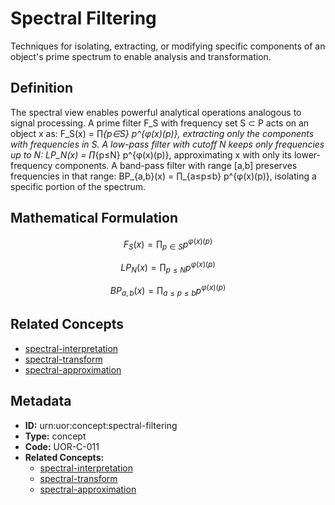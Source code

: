# Spectral Filtering

Techniques for isolating, extracting, or modifying specific components of an object's prime spectrum to enable analysis and transformation.

## Definition

The spectral view enables powerful analytical operations analogous to signal processing. A prime filter F_S with frequency set S ⊂ P acts on an object x as: F_S(x) = ∏_{p∈S} p^{φ(x)(p)}, extracting only the components with frequencies in S. A low-pass filter with cutoff N keeps only frequencies up to N: LP_N(x) = ∏_{p≤N} p^{φ(x)(p)}, approximating x with only its lower-frequency components. A band-pass filter with range [a,b] preserves frequencies in that range: BP_{a,b}(x) = ∏_{a≤p≤b} p^{φ(x)(p)}, isolating a specific portion of the spectrum.

## Mathematical Formulation

$$
F_S(x) = ∏_{p∈S} p^{φ(x)(p)}
$$

$$
LP_N(x) = ∏_{p≤N} p^{φ(x)(p)}
$$

$$
BP_{a,b}(x) = ∏_{a≤p≤b} p^{φ(x)(p)}
$$

## Related Concepts

- [spectral-interpretation](./spectral-interpretation.md)
- [spectral-transform](./spectral-transform.md)
- [spectral-approximation](./spectral-approximation.md)

## Metadata

- **ID:** urn:uor:concept:spectral-filtering
- **Type:** concept
- **Code:** UOR-C-011
- **Related Concepts:**
  - [spectral-interpretation](./spectral-interpretation.md)
  - [spectral-transform](./spectral-transform.md)
  - [spectral-approximation](./spectral-approximation.md)
